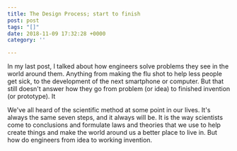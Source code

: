 ```yaml
---
title: The Design Process; start to finish
post: post
tags: "[]"
date: 2018-11-09 17:32:28 +0000
category: ''

---
```

In my last post, I talked about how engineers solve problems they see in the world around them. Anything from making the flu shot to help less people get sick, to the development of the next smartphone or computer. But that still doesn't answer how they go from problem (or idea) to finished invention (or prototype). It

We've all heard of the scientific method at some point in our lives. It's always the same seven steps, and it always will be. It is the way scientists come to conclusions and formulate laws and theories that we use to help create things and make the world around us a better place to live in. But how do engineers from idea to working invention. 
